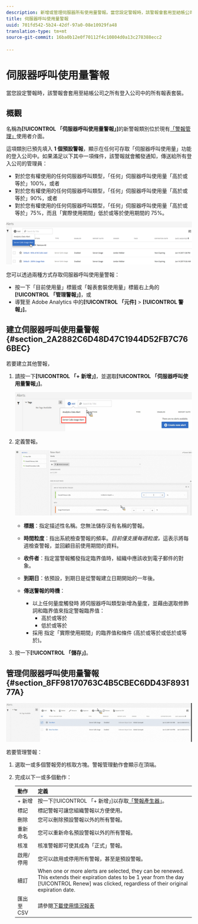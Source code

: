 ```yaml
---
description: 新增或管理伺服器所有使用量警報。當您設定警報時，該警報會套用至結帳公司之所有登入公司中的所有報表套裝。
title: 伺服器呼叫使用量警報
uuid: 701fd542-5b24-42df-97a0-08e10929fa48
translation-type: tm+mt
source-git-commit: 16ba0b12e0f70112f4c10804d0a13c278388ecc2

---
```



# 伺服器呼叫使用量警報

當您設定警報時，該警報會套用至結帳公司之所有登入公司中的所有報表套裝。

## 概觀

名稱為&#x200B;**[!UICONTROL 「伺服器呼叫使用量警報」]**&#x200B;的新警報類別位於現有[「警報管理」](https://marketing.adobe.com/resources/help/zh_TW/analytics/analysis-workspace/intellligent_alerts.html)使用者介面。

這項類別已預先填入 **1 個預設警報**，顯示在任何可存取「伺服器呼叫使用量」功能的登入公司中。如果滿足以下其中一項條件，該警報就會觸發通知，傳送給所有登入公司的管理員：

* 對於您有權使用的任何伺服器呼叫類型，「任何」伺服器呼叫使用量「高於或等於」100%，或者
* 對於您有權使用的任何伺服器呼叫類型，「任何」伺服器呼叫使用量「高於或等於」90%，或者
* 對於您有權使用的任何伺服器呼叫類型，「任何」伺服器呼叫使用量「高於或等於」75%，而且「實際使用期間」低於或等於使用期間的 75%。

![](assets/alerts.png)

您可以透過兩種方式存取伺服器呼叫使用量警報：

* 按一下「目前使用量」標籤或「報表套裝使用量」標籤右上角的&#x200B;**[!UICONTROL 「管理警報」]**，或
* 導覽至 Adobe Analytics 中的&#x200B;**[!UICONTROL 「元件]** > **[!UICONTROL 警報」]**。

## 建立伺服器呼叫使用量警報 {#section_2A2882C6D48D47C1944D52FB7C766BEC}

若要建立其他警報，

1. 請按一下&#x200B;**[!UICONTROL 「+ 新增」]**，並選取&#x200B;**[!UICONTROL 「伺服器呼叫使用量警報」]**。

   ![](assets/server_call_alert.png)

1. 定義警報。

   ![](assets/sc_alert.png)

   * **標題**：指定描述性名稱。您無法儲存沒有名稱的警報。
   * **時間粒度**：指出系統檢查警報的頻率。*目前僅支援每週粒度。*&#x200B;這表示將每週檢查警報，並回顧目前使用期間的資料。
   * **收件者**：指定當警報觸發指定臨界值時，組織中應該收到電子郵件的對象。
   * **到期日**：依預設，到期日是從警報建立日期開始的一年後。
   * **傳送警報的時機**：

      * 以上任何量度觸發時
將伺服器呼叫類型新增為量度，並藉由選取修飾詞和臨界值來指定警報臨界值：
         * 高於或等於
         * 低於或等於
      * 採用
指定「實際使用期間」的臨界值和條件 (高於或等於或低於或等於)。

1. 按一下&#x200B;**[!UICONTROL 「儲存」]**。

## 管理伺服器呼叫使用量警報 {#section_8FF98170763C4B5CBEC6DD43F893177A}

![](assets/alert_mgmt.png)

若要管理警報：

1. 選取一或多個警報旁的核取方塊。警報管理動作會顯示在頂端。
1. 完成以下一或多個動作：

   | 動作 | 定義 |
   |--- |--- |
   | + 新增 | 按一下[!UICONTROL 「+ 新增」]以存取[「警報產生器」](/help/admin/c-server-call-usage/scu-alerts.md)。 |
   | 標記 | 標記警報可讓您組織警報以方便使用。 |
   | 刪除 | 您可以刪除預設警報以外的所有警報。 |
   | 重新命名 | 您可以重新命名預設警報以外的所有警報。 |
   | 核准 | 核准警報即可使其成為「正式」警報。 |
   | 啟用/停用 | 您可以啟用或停用所有警報，甚至是預設警報。 |
   | 續訂 | When one or more alerts are selected, they can be renewed. This extends their expiration dates to be 1 year from the day [!UICONTROL Renew] was clicked, regardless of their original expiration date. |
   | 匯出至 CSV | 請參閱[下載使用情況報表](/help/admin/c-server-call-usage/report-suite-usage.md) |

